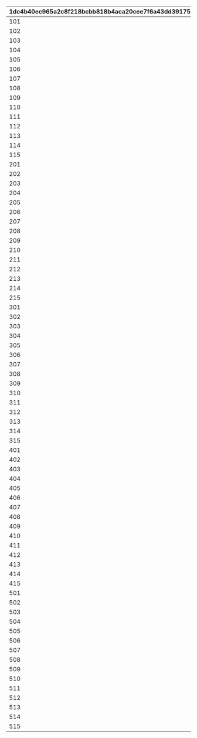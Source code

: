 |1dc4b40ec965a2c8f218bcbb818b4aca20cee7f6a43dd39175cfa69784458e95|ff3f37dfbe878be412043ba9508f79871517d77953d9cece1fe0a5f99e9d5378|7574d9aa3415b57e1b6cdb1570f2690b462609a34b2fa160a29965d1e1a7c91c|704bba2bb8118ebd517ae9b76888ee68627f29d540fcf706d651d28121c5b085|1f4d11da45af3cd7ca6496b0427e3fdb77d4045bbe256718ff63820f34b126c6|f2f11e3b5f0158af6be8bb8e7a1fb6e4b105f4588db371392ac50209f0119be1|13780e477ea29719581b2c804d7b5443922058937907f04a2971b0141b1f7355|00246d7103f35e0ab79b6f37e8cd49edaf58a1b986a794e7603db24c1376bf58|8db9cd1b4ef5ed73f00765dbcb77de70f7c2ce70857062c77ca9e83dcabc8dae|
| --- | --- | --- | --- | --- | --- | --- | --- | --- |
|101|0|0|2|1|0|0|4|3|
|102|0|0|6|5|0|0|8|7|
|103|0|0|10|9|0|0|12|11|
|104|0|0|14|13|0|0|16|15|
|105|0|0|18|17|0|0|20|19|
|106|0|0|22|21|0|0|0|23|
|107|0|0|25|24|0|0|0|26|
|108|0|0|28|27|0|0|0|29|
|109|0|0|31|30|0|0|0|32|
|110|0|0|34|33|0|0|0|35|
|111|0|0|37|36|0|39|0|38|
|112|0|0|41|40|0|43|0|42|
|113|0|0|45|44|0|47|0|46|
|114|0|0|49|48|0|51|0|50|
|115|0|0|53|52|0|55|0|54|
|201|0|0|57|56|0|0|59|58|
|202|0|0|61|60|0|0|63|62|
|203|0|0|65|64|0|0|67|66|
|204|0|0|69|68|0|0|71|70|
|205|0|0|73|72|0|0|75|74|
|206|0|0|77|76|0|79|0|78|
|207|0|0|81|80|0|83|0|82|
|208|0|0|85|84|0|87|0|86|
|209|0|0|89|88|0|91|0|90|
|210|0|0|93|92|0|95|0|94|
|211|0|0|97|96|0|321|322|98|
|212|0|0|100|99|0|323|324|101|
|213|0|0|103|102|0|325|326|104|
|214|0|0|106|105|0|327|328|107|
|215|0|0|109|108|0|329|330|110|
|301|0|0|112|111|0|114|0|113|
|302|0|0|116|115|0|118|0|117|
|303|0|0|120|119|0|122|0|121|
|304|0|0|124|123|0|126|0|125|
|305|0|0|128|127|0|130|0|129|
|306|133|0|132|131|136|0|135|134|
|307|139|0|138|137|142|0|141|140|
|308|145|0|144|143|148|0|147|146|
|309|151|0|150|149|154|0|153|152|
|310|157|0|156|155|160|0|159|158|
|311|0|0|162|161|0|0|164|163|
|312|0|0|166|165|0|0|168|167|
|313|0|0|170|169|0|0|172|171|
|314|0|0|174|173|0|0|176|175|
|315|0|0|178|177|0|0|180|179|
|401|0|0|182|181|0|0|184|183|
|402|0|0|186|185|0|0|188|187|
|403|0|0|190|189|0|0|192|191|
|404|0|0|194|193|0|0|196|195|
|405|0|0|198|197|0|0|200|199|
|406|203|0|202|201|0|0|205|204|
|407|208|0|207|206|0|0|210|209|
|408|213|0|212|211|0|0|215|214|
|409|218|0|217|216|0|0|220|219|
|410|223|0|222|221|0|0|225|224|
|411|0|0|227|226|0|229|230|228|
|412|0|0|232|231|0|234|235|233|
|413|0|0|237|236|0|239|240|238|
|414|0|0|242|241|0|244|245|243|
|415|0|0|247|246|0|249|250|248|
|501|0|0|252|251|0|254|0|253|
|502|0|0|256|255|0|258|0|257|
|503|0|0|260|259|0|262|0|261|
|504|0|0|264|263|0|266|0|265|
|505|0|0|268|267|0|270|0|269|
|506|0|0|272|271|0|274|275|273|
|507|0|0|277|276|0|279|280|278|
|508|0|0|282|281|0|284|285|283|
|509|0|0|287|286|0|289|290|288|
|510|0|0|292|291|0|294|295|293|
|511|0|300|297|296|0|299|0|298|
|512|0|305|302|301|0|304|0|303|
|513|0|310|307|306|0|309|0|308|
|514|0|315|312|311|0|314|0|313|
|515|0|320|317|316|0|319|0|318|